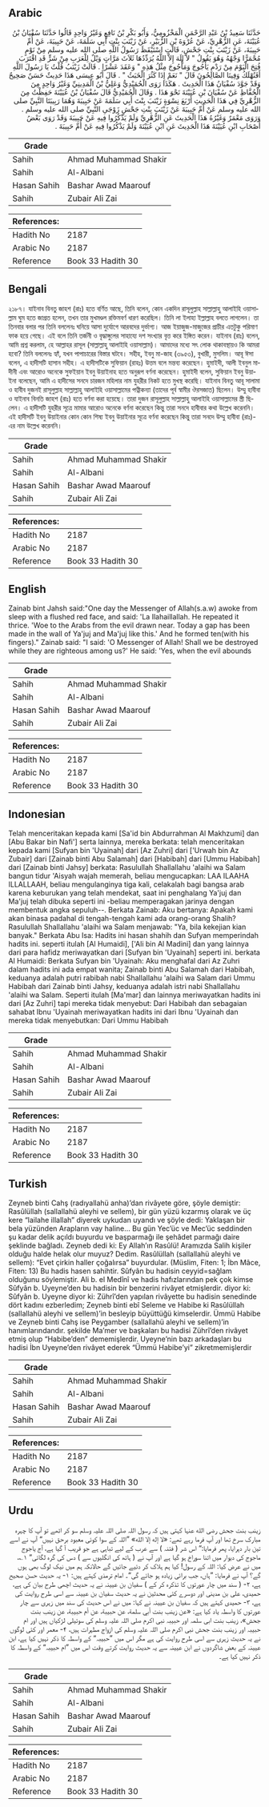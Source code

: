 ## Arabic


<div dir="rtl" lang="ar" style={{fontSize:'larger',backgroundColor:'#f8f9fa',padding:20}}>
حَدَّثَنَا سَعِيدُ بْنُ عَبْدِ الرَّحْمَنِ الْمَخْزُومِيُّ، وَأَبُو بَكْرِ بْنُ نَافِعٍ وَغَيْرُ وَاحِدٍ قَالُوا حَدَّثَنَا سُفْيَانُ بْنُ عُيَيْنَةَ، عَنِ الزُّهْرِيِّ، عَنْ عُرْوَةَ بْنِ الزُّبَيْرِ، عَنْ زَيْنَبَ بِنْتِ أَبِي سَلَمَةَ، عَنْ حَبِيبَةَ، عَنْ أُمِّ حَبِيبَةَ، عَنْ زَيْنَبَ بِنْتِ جَحْشٍ، قَالَتِ اسْتَيْقَظَ رَسُولُ اللَّهِ صلى الله عليه وسلم مِنْ نَوْمٍ مُحْمَرًّا وَجْهُهُ وَهُوَ يَقُولُ ‏"‏ لاَ إِلَهَ إِلاَّ اللَّهُ يُرَدِّدُهَا ثَلاَثَ مَرَّاتٍ وَيْلٌ لِلْعَرَبِ مِنْ شَرٍّ قَدِ اقْتَرَبَ فُتِحَ الْيَوْمَ مِنْ رَدْمِ يَأْجُوجَ وَمَأْجُوجَ مِثْلُ هَذِهِ ‏"‏ وَعَقَدَ عَشْرًا ‏.‏ قَالَتْ زَيْنَبُ قُلْتُ يَا رَسُولَ اللَّهِ أَفَنُهْلَكُ وَفِينَا الصَّالِحُونَ قَالَ ‏"‏ نَعَمْ إِذَا كَثُرَ الْخَبَثُ ‏"‏ ‏.‏ قَالَ أَبُو عِيسَى هَذَا حَدِيثٌ حَسَنٌ صَحِيحٌ وَقَدْ جَوَّدَ سُفْيَانُ هَذَا الْحَدِيثَ ‏.‏ هَكَذَا رَوَى الْحُمَيْدِيُّ وَعَلِيُّ بْنُ الْمَدِينِيِّ وَغَيْرُ وَاحِدٍ مِنَ الْحُفَّاظِ عَنْ سُفْيَانَ بْنِ عُيَيْنَةَ نَحْوَ هَذَا ‏.‏ وَقَالَ الْحُمَيْدِيُّ قَالَ سُفْيَانُ بْنُ عُيَيْنَةَ حَفِظْتُ مِنَ الزُّهْرِيِّ فِي هَذَا الْحَدِيثِ أَرْبَعَ نِسْوَةٍ زَيْنَبَ بِنْتَ أَبِي سَلَمَةَ عَنْ حَبِيبَةَ وَهُمَا رَبِيبَتَا النَّبِيِّ صلى الله عليه وسلم عَنْ أُمِّ حَبِيبَةَ عَنْ زَيْنَبَ بِنْتِ جَحْشٍ زَوْجَىِ النَّبِيِّ صلى الله عليه وسلم ‏.‏ وَرَوَى مَعْمَرٌ وَغَيْرُهُ هَذَا الْحَدِيثَ عَنِ الزُّهْرِيِّ وَلَمْ يَذْكُرُوا فِيهِ عَنْ حَبِيبَةَ وَقَدْ رَوَى بَعْضُ أَصْحَابِ ابْنِ عُيَيْنَةَ هَذَا الْحَدِيثَ عَنِ ابْنِ عُيَيْنَةَ وَلَمْ يَذْكُرُوا فِيهِ عَنْ أُمِّ حَبِيبَةَ ‏.‏
</div>
<div style={{backgroundColor:'#f8f9fa',padding:20, marginBottom: 10}}><table> <thead> <tr> <th>Grade</th> <th></th> </tr> </thead> <tbody> <tr><td>Sahih</td><td>Ahmad Muhammad Shakir</td></tr><tr><td>Sahih</td><td>Al-Albani</td></tr><tr><td>Hasan Sahih</td><td>Bashar Awad Maarouf</td></tr><tr><td>Sahih</td><td>Zubair Ali Zai</td></tr></tbody></table><table> <thead> <tr> <th>References:</th> <th></th> </tr> </thead> <tbody><tr><td>Hadith No</td><td>2187</td></tr><tr><td>Arabic No</td><td>2187</td></tr><tr><td>Reference</td><td>Book 33 Hadith 30</td></tr></tbody></table></div>

## Bengali


<div dir="ltr" lang="bn" style={{fontSize:'larger',backgroundColor:'#f8f9fa',padding:20}}>
২১৮৭। যাইনাব বিনতু জাহশ (রাঃ) হতে বর্ণিত আছে, তিনি বলেন, কোন একদিন রাসূলুল্লাহ সাল্লাল্লাহু আলাইহি ওয়াসাল্লাম ঘুম হতে জাগ্রত হলেন, তখন তার মুখমণ্ডল রক্তিমবর্ণ ধারণ করেছিল। তিনি লা ইলাহা ইল্লাল্লাহ বলতে লাগলেন। তা তিনবার বলার পর তিনি বললেনঃ ঘনিয়ে আসা দুর্যোগে আরবদের দুর্ভাগ্য। আজ ইয়াজুজ-মাজুজের প্রাচীর এতটুকু পরিমাণ ফাক হয়ে গেছে। এই বলে তিনি তর্জনী ও বৃদ্ধাঙ্গুলের সাহায্যে দশ সংখ্যার বৃত্ত করে ইঙ্গিত করেন। যাইনাব (রাঃ) বলেন, আমি প্রশ্ন করলাম, হে আল্লাহর রাসূল (সাল্লাল্লাহু আলাইহি ওয়াসাল্লাম)। আমাদের মধ্যে সৎ লোক থাকাবস্থায়ও কি আমরা হবো? তিনি বললেনঃ হ্যাঁ, যখন পাপাচারের বিস্তার ঘটবে। সহীহ, ইবনু মা-জাহ (৩৯৫৩), বুখারী, মুসলিম। আবূ ঈসা বলেন, এ হাদীসটি হাসান সহীহ। এ হাদীসটিকে সুফিয়ান (রাহঃ) উত্তম বলে মন্তব্য করেছেন। হুমাইদী, আলী ইবনুল মাদীনী এবং আরোও অনেকে সুফইয়ান ইবনু উয়াইনাহ হতে অনুরূপ বর্ণনা করেছেন। হুমাইদী বলেন, সুফিয়ান ইবনু উয়াইনা বলেছেন, আমি এ হাদীসের সনদে চারজন মহিলার নাম যুহরীর নিকট হতে মুখস্থ করেছি। যাইনাব বিনতু আবূ সালামা ও হাবীব দুজনই রাসূলুল্লাহ সাল্লাল্লাহু আলাইহি ওয়াসাল্লামের পত্নীকন্যা (তাদের পূর্ব স্বামীর ঔরসজাত) ছিলেন। উম্মু হাবীবা ও যাইনাব বিনতি জাহশ (রাঃ) হতে বর্ণনা করা হয়েছে। তারা দুজন রাসূলুল্লাহ সাল্লাল্লাহু আলাইহি ওয়াসাল্লামের স্ত্রী ছিলেন। এ হাদীসটি যুহরীর সূত্রে মামার আরোও অনেকে বর্ণনা করেছেন কিন্তু তারা সনদে হাবীবার কথা উল্লেখ করেননি। এই হাদীসটি ইবনু উয়াইনার কোন কোন শিষ্য ইবনু উয়াইনার সূত্রে বর্ণনা করেছেন কিন্তু তারা সনদে উম্মু হাবীবা (রাঃ)-এর নাম উল্লেখ করেননি।
</div>
<div style={{backgroundColor:'#f8f9fa',padding:20, marginBottom: 10}}><table> <thead> <tr> <th>Grade</th> <th></th> </tr> </thead> <tbody> <tr><td>Sahih</td><td>Ahmad Muhammad Shakir</td></tr><tr><td>Sahih</td><td>Al-Albani</td></tr><tr><td>Hasan Sahih</td><td>Bashar Awad Maarouf</td></tr><tr><td>Sahih</td><td>Zubair Ali Zai</td></tr></tbody></table><table> <thead> <tr> <th>References:</th> <th></th> </tr> </thead> <tbody><tr><td>Hadith No</td><td>2187</td></tr><tr><td>Arabic No</td><td>2187</td></tr><tr><td>Reference</td><td>Book 33 Hadith 30</td></tr></tbody></table></div>

## English


<div dir="ltr" lang="en" style={{fontSize:'larger',backgroundColor:'#f8f9fa',padding:20}}>
Zainab bint Jahsh said:"One day the Messenger of Allah(s.a.w) awoke from sleep with a flushed red face, and said: 'La Ilahaillallah. He repeated it thrice. 'Woe to the Arabs from the evil drawn near. Today a gap has been made in the wall of Ya'juj and Ma'juj like this.' And he formed ten(with his fingers)." Zainab said: "I said: 'O Messenger of Allah! Shall we be destroyed while they are righteous among us?' He said: 'Yes, when the evil abounds
</div>
<div style={{backgroundColor:'#f8f9fa',padding:20, marginBottom: 10}}><table> <thead> <tr> <th>Grade</th> <th></th> </tr> </thead> <tbody> <tr><td>Sahih</td><td>Ahmad Muhammad Shakir</td></tr><tr><td>Sahih</td><td>Al-Albani</td></tr><tr><td>Hasan Sahih</td><td>Bashar Awad Maarouf</td></tr><tr><td>Sahih</td><td>Zubair Ali Zai</td></tr></tbody></table><table> <thead> <tr> <th>References:</th> <th></th> </tr> </thead> <tbody><tr><td>Hadith No</td><td>2187</td></tr><tr><td>Arabic No</td><td>2187</td></tr><tr><td>Reference</td><td>Book 33 Hadith 30</td></tr></tbody></table></div>

## Indonesian


<div dir="ltr" lang="id" style={{fontSize:'larger',backgroundColor:'#f8f9fa',padding:20}}>
Telah menceritakan kepada kami [Sa'id bin Abdurrahman Al Makhzumi] dan [Abu Bakar bin Nafi'] serta lainnya, mereka berkata: telah menceritakan kepada kami [Sufyan bin 'Uyainah] dari [Az Zuhri] dari ['Urwah bin Az Zubair] dari [Zainab binti Abu Salamah] dari [Habibah] dari [Ummu Habibah] dari [Zainab binti Jahsy] berkata: Rasulullah Shallallahu 'alaihi wa Salam bangun tidur 'Aisyah wajah memerah, beliau mengucapkan: LAA ILAAHA ILLALLAAH, beliau mengulanginya tiga kali, celakalah bagi bangsa arab karena keburukan yang telah mendekat, saat ini penghalang Ya'juj dan Ma'juj telah dibuka seperti ini -beliau memperagakan jarinya dengan membentuk angka sepuluh--. Berkata Zainab: Aku bertanya: Apakah kami akan binasa padahal di tengah-tengah kami ada orang-orang Shalih? Rasulullah Shallallahu 'alaihi wa Salam menjawab: "Ya, bila kekejian kian banyak." Berkata Abu Isa: Hadits ini hasan shahih dan Sufyan memperindah hadits ini. seperti itulah [Al Humaidi], ['Ali bin Al Madini] dan yang lainnya dari para hafidz meriwayatkan dari [Sufyan bin 'Uyainah] seperti ini. berkata Al Humaidi: Berkata Sufyan bin 'Uyainah: Aku menghafal dari Az Zuhri dalam hadits ini ada empat wanita; Zainab binti Abu Salamah dari Habibah, keduanya adalah putri rabibah nabi Shallallahu 'alaihi wa Salam dari Ummu Habibah dari Zainab binti Jahsy, keduanya adalah istri nabi Shallallahu 'alaihi wa Salam. Seperti itulah [Ma'mar] dan lainnya meriwayatkan hadits ini dari [Az Zuhri] tapi mereka tidak menyebut: Dari Habibah dan sebagaian sahabat Ibnu 'Uyainah meriwayatkan hadits ini dari Ibnu 'Uyainah dan mereka tidak menyebutkan: Dari Ummu Habibah
</div>
<div style={{backgroundColor:'#f8f9fa',padding:20, marginBottom: 10}}><table> <thead> <tr> <th>Grade</th> <th></th> </tr> </thead> <tbody> <tr><td>Sahih</td><td>Ahmad Muhammad Shakir</td></tr><tr><td>Sahih</td><td>Al-Albani</td></tr><tr><td>Hasan Sahih</td><td>Bashar Awad Maarouf</td></tr><tr><td>Sahih</td><td>Zubair Ali Zai</td></tr></tbody></table><table> <thead> <tr> <th>References:</th> <th></th> </tr> </thead> <tbody><tr><td>Hadith No</td><td>2187</td></tr><tr><td>Arabic No</td><td>2187</td></tr><tr><td>Reference</td><td>Book 33 Hadith 30</td></tr></tbody></table></div>

## Turkish


<div dir="ltr" lang="tr" style={{fontSize:'larger',backgroundColor:'#f8f9fa',padding:20}}>
Zeyneb binti Cahş (radıyallahü anha)’dan rivâyete göre, şöyle demiştir: Rasûlüllah (sallallahü aleyhi ve sellem), bir gün yüzü kızarmış olarak ve üç kere “lailahe illallah” diyerek uykudan uyandı ve şöyle dedi: Yaklaşan bir bela yüzünden Arapların vay haline… Bu gün Yec’üc ve Mec’üc seddinden şu kadar delik açıldı buyurdu ve başparmağı ile şehâdet parmağı daire şeklinde bağladı. Zeyneb dedi ki: Ey Allah’ın Rasûlü! Aramızda Salih kişiler olduğu halde helak olur muyuz? Dedim. Rasûlüllah (sallallahü aleyhi ve sellem): “Evet çirkin haller çoğalırsa” buyurdular. (Müslim, Fiten: 1; İbn Mâce, Fiten: 13) Bu hadis hasen sahihtir. Sûfyân bu hadisin ceyyid=sağlam olduğunu söylemiştir. Ali b. el Medînî ve hadis hafızlarından pek çok kimse Sûfyân b. Uyeyne’den bu hadisin bir benzerini rivâyet etmişlerdir. diyor ki: Sûfyân b. Uyeyne diyor ki: Zührî’den yapılan rivâyette bu hadisin senedinde dört kadını ezberledim; Zeyneb binti ebî Seleme ve Habibe ki Rasûlüllah (sallallahü aleyhi ve sellem)’in besleyip büyüttüğü kimselerdir. Ümmü Habibe ve Zeyneb binti Cahş ise Peygamber (sallallahü aleyhi ve sellem)’in hanımlarındandır. şekilde Ma’mer ve başkaları bu hadisi Zührî’den rivâyet etmiş olup “Habibe’den” dememişlerdir. Uyeyne’nin bazı arkadaşları bu hadisi İbn Uyeyne’den rivâyet ederek “Ümmü Habibe’yi” zikretmemişlerdir
</div>
<div style={{backgroundColor:'#f8f9fa',padding:20, marginBottom: 10}}><table> <thead> <tr> <th>Grade</th> <th></th> </tr> </thead> <tbody> <tr><td>Sahih</td><td>Ahmad Muhammad Shakir</td></tr><tr><td>Sahih</td><td>Al-Albani</td></tr><tr><td>Hasan Sahih</td><td>Bashar Awad Maarouf</td></tr><tr><td>Sahih</td><td>Zubair Ali Zai</td></tr></tbody></table><table> <thead> <tr> <th>References:</th> <th></th> </tr> </thead> <tbody><tr><td>Hadith No</td><td>2187</td></tr><tr><td>Arabic No</td><td>2187</td></tr><tr><td>Reference</td><td>Book 33 Hadith 30</td></tr></tbody></table></div>

## Urdu


<div dir="rtl" lang="ur" style={{fontSize:'larger',backgroundColor:'#f8f9fa',padding:20}}>
زینب بنت جحش رضی الله عنہا کہتی ہیں کہ رسول اللہ صلی اللہ علیہ وسلم سو کر اٹھے تو آپ کا چہرہ مبارک سرخ تھا اور آپ فرما رہے تھے: «لا إله إلا الله» ”اللہ کے سوا کوئی معبود برحق نہیں“ آپ نے اسے تین بار دہرایا، پھر فرمایا:“ اس شر ( فتنہ ) سے عرب کے لیے تباہی ہے جو قریب آ گیا ہے، آج یاجوج ماجوج کی دیوار میں اتنا سوراخ ہو گیا ہے اور آپ نے ( ہاتھ کی انگلیوں سے ) دس کی گرہ لگائی“ ۱؎، میں نے عرض کیا: اللہ کے رسول! کیا ہم ہلاک کر دئیے جائیں گے حالانکہ ہم میں نیک لوگ بھی ہوں گے؟ آپ نے فرمایا: ”ہاں، جب برائی زیادہ ہو جائے گی“۔ امام ترمذی کہتے ہیں: ۱- یہ حدیث حسن صحیح ہے، ۲- ( سند میں چار عورتوں کا تذکرہ کر کے ) سفیان بن عیینہ نے یہ حدیث اچھی طرح بیان کی ہے، حمیدی، علی بن مدینی اور دوسرے کئی محدثین نے یہ حدیث سفیان بن عیینہ سے اسی طرح روایت کی ہے، ۳- حمیدی کہتے ہیں کہ سفیان بن عیینہ نے کہا: میں نے اس حدیث کی سند میں زہری سے چار عورتوں کا واسطہ یاد کیا ہے: «عن زينب بنت أبي سلمة، عن حبيبة، عن أم حبيبة، عن زينب بنت جحش»،‏‏‏‏ زینب بنت ابی سلمہ اور حبیبہ نبی اکرم صلی اللہ علیہ وسلم کی سوتیلی لڑکیاں ہیں اور ام حبیبہ اور زینب بنت جحش نبی اکرم صلی اللہ علیہ وسلم کی ازواج مطہرات ہیں، ۴- معمر اور کئی لوگوں نے یہ حدیث زہری سے اسی طرح روایت کی ہے مگر اس میں ”حبیبہ“ کے واسطہ کا ذکر نہیں کیا ہے، ابن عیینہ کے بعض شاگردوں نے ابن عیینہ سے یہ حدیث روایت کرتے وقت اس میں ”ام حبیبہ“ کے واسطہ کا ذکر نہیں کیا ہے۔
</div>
<div style={{backgroundColor:'#f8f9fa',padding:20, marginBottom: 10}}><table> <thead> <tr> <th>Grade</th> <th></th> </tr> </thead> <tbody> <tr><td>Sahih</td><td>Ahmad Muhammad Shakir</td></tr><tr><td>Sahih</td><td>Al-Albani</td></tr><tr><td>Hasan Sahih</td><td>Bashar Awad Maarouf</td></tr><tr><td>Sahih</td><td>Zubair Ali Zai</td></tr></tbody></table><table> <thead> <tr> <th>References:</th> <th></th> </tr> </thead> <tbody><tr><td>Hadith No</td><td>2187</td></tr><tr><td>Arabic No</td><td>2187</td></tr><tr><td>Reference</td><td>Book 33 Hadith 30</td></tr></tbody></table></div>